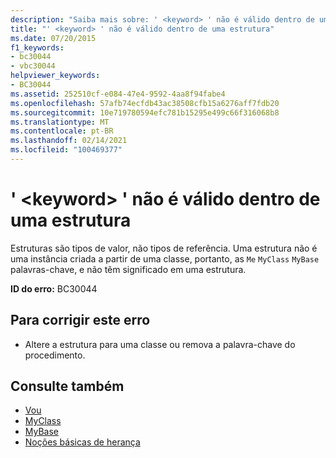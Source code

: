 ```yaml
---
description: "Saiba mais sobre: ' <keyword> ' não é válido dentro de uma estrutura"
title: "' <keyword> ' não é válido dentro de uma estrutura"
ms.date: 07/20/2015
f1_keywords:
- bc30044
- vbc30044
helpviewer_keywords:
- BC30044
ms.assetid: 252510cf-e084-47e4-9592-4aa8f94fabe4
ms.openlocfilehash: 57afb74ecfdb43ac38508cfb15a6276aff7fdb20
ms.sourcegitcommit: 10e719780594efc781b15295e499c66f316068b8
ms.translationtype: MT
ms.contentlocale: pt-BR
ms.lasthandoff: 02/14/2021
ms.locfileid: "100469377"
---
```

# <a name="keyword-is-not-valid-within-a-structure"></a>' \<keyword> ' não é válido dentro de uma estrutura

Estruturas são tipos de valor, não tipos de referência. Uma estrutura não é uma instância criada a partir de uma classe, portanto, as `Me` `MyClass` `MyBase` palavras-chave, e não têm significado em uma estrutura.  
  
 **ID do erro:** BC30044  
  
## <a name="to-correct-this-error"></a>Para corrigir este erro  
  
- Altere a estrutura para uma classe ou remova a palavra-chave do procedimento.  
  
## <a name="see-also"></a>Consulte também

- [Vou](../programming-guide/program-structure/me-my-mybase-and-myclass.md#me)
- [MyClass](../programming-guide/program-structure/me-my-mybase-and-myclass.md#myclass)
- [MyBase](../programming-guide/program-structure/me-my-mybase-and-myclass.md#mybase)
- [Noções básicas de herança](../programming-guide/language-features/objects-and-classes/inheritance-basics.md)
